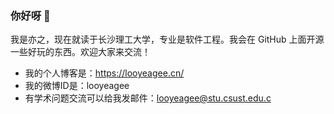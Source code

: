 ### 你好呀 👋

我是亦之，现在就读于长沙理工大学，专业是软件工程。我会在 GitHub 上面开源一些好玩的东西。欢迎大家来交流！

- 我的个人博客是：https://looyeagee.cn/
- 我的微博ID是：looyeagee
- 有学术问题交流可以给我发邮件：looyeagee@stu.csust.edu.c